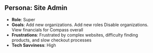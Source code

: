 ## Persona: Site Admin

- **Role**: Super
- **Goals**: Add new organizations. Add new roles Disable organizations. View financials for Compass overall
- **Frustrations**: Frustrated by complex websites, difficulty finding products, and slow checkout processes
- **Tech Savviness**: High

